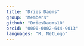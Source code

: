 ```yaml
---
title: "Dries Daems"
group: "Members"
github: "DriesDaems10"
orcid: "0000-0002-644-9013"
languages: "R, NetLogo"
---
```

